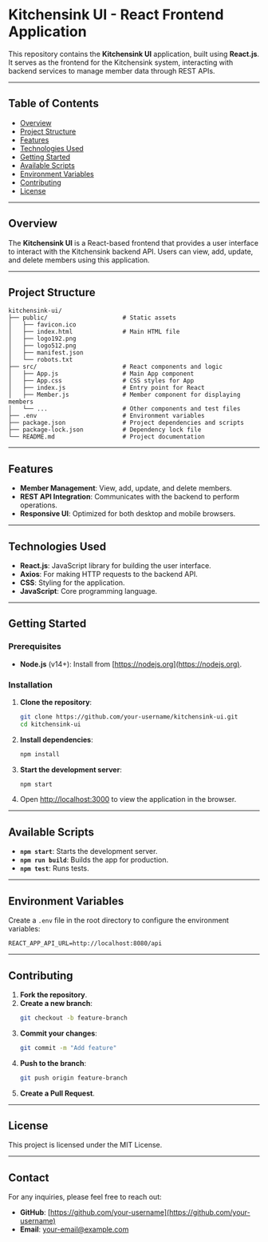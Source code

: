 
# Kitchensink UI - React Frontend Application

This repository contains the **Kitchensink UI** application, built using **React.js**. It serves as the frontend for the Kitchensink system, interacting with backend services to manage member data through REST APIs.

---

## Table of Contents

- [Overview](#overview)
- [Project Structure](#project-structure)
- [Features](#features)
- [Technologies Used](#technologies-used)
- [Getting Started](#getting-started)
- [Available Scripts](#available-scripts)
- [Environment Variables](#environment-variables)
- [Contributing](#contributing)
- [License](#license)

---

## Overview

The **Kitchensink UI** is a React-based frontend that provides a user interface to interact with the Kitchensink backend API. Users can view, add, update, and delete members using this application.

---

## Project Structure

```
kitchensink-ui/
├── public/                     # Static assets
│   ├── favicon.ico
│   ├── index.html              # Main HTML file
│   ├── logo192.png
│   ├── logo512.png
│   ├── manifest.json
│   └── robots.txt
├── src/                        # React components and logic
│   ├── App.js                  # Main App component
│   ├── App.css                 # CSS styles for App
│   ├── index.js                # Entry point for React
│   ├── Member.js               # Member component for displaying members
│   └── ...                     # Other components and test files
├── .env                        # Environment variables
├── package.json                # Project dependencies and scripts
├── package-lock.json           # Dependency lock file
└── README.md                   # Project documentation
```

---

## Features

- **Member Management**: View, add, update, and delete members.
- **REST API Integration**: Communicates with the backend to perform operations.
- **Responsive UI**: Optimized for both desktop and mobile browsers.

---

## Technologies Used

- **React.js**: JavaScript library for building the user interface.
- **Axios**: For making HTTP requests to the backend API.
- **CSS**: Styling for the application.
- **JavaScript**: Core programming language.

---

## Getting Started

### Prerequisites

- **Node.js** (v14+): Install from [https://nodejs.org](https://nodejs.org).

### Installation

1. **Clone the repository**:
   ```bash
   git clone https://github.com/your-username/kitchensink-ui.git
   cd kitchensink-ui
   ```

2. **Install dependencies**:
   ```bash
   npm install
   ```

3. **Start the development server**:
   ```bash
   npm start
   ```

4. Open [http://localhost:3000](http://localhost:3000) to view the application in the browser.

---

## Available Scripts

- **`npm start`**: Starts the development server.
- **`npm run build`**: Builds the app for production.
- **`npm test`**: Runs tests.

---

## Environment Variables

Create a `.env` file in the root directory to configure the environment variables:

```env
REACT_APP_API_URL=http://localhost:8080/api
```

---

## Contributing

1. **Fork the repository**.
2. **Create a new branch**:
   ```bash
   git checkout -b feature-branch
   ```
3. **Commit your changes**:
   ```bash
   git commit -m "Add feature"
   ```
4. **Push to the branch**:
   ```bash
   git push origin feature-branch
   ```
5. **Create a Pull Request**.

---

## License

This project is licensed under the MIT License.

---

## Contact

For any inquiries, please feel free to reach out:

- **GitHub**: [https://github.com/your-username](https://github.com/your-username)
- **Email**: your-email@example.com
